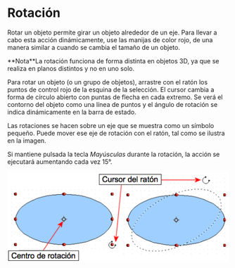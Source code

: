 
# Rotación

Rotar un objeto permite girar un objeto alrededor de un eje. Para llevar a cabo esta acción dinámicamente, use las manijas de color rojo, de una manera similar a cuando se cambia el tamaño de un objeto.
<td width="699" bgcolor="#94bd5e">**Nota**</td><td width="3646">La rotación funciona de forma distinta en objetos 3D, ya que se realiza en planos distintos y no en uno solo.</td>

Para rotar un objeto (o un grupo de objetos), arrastre con el ratón los puntos de control rojo de la esquina de la selección. El cursor cambia a forma de círculo abierto con puntas de flecha en cada extremo. Se verá el contorno del objeto como una línea de puntos y el ángulo de rotación se indica dinámicamente en la barra de estado.

Las rotaciones se hacen sobre un eje que se muestra como un símbolo pequeño. Puede mover ese eje de rotación con el ratón, tal como se ilustra en la imagen.

Si mantiene pulsada la tecla *Mayúsculas* durante la rotación, la acción se ejecutará aumentando cada vez 15°.

![](https://raw.githubusercontent.com/catedu/libreOffice-la-suite-ofimatica-libre/master/img/Captura_de_pantalla_2016-11-30_a_las_15.30.34.png)


